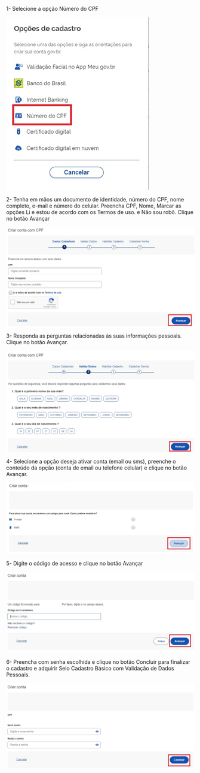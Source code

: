 
1- Selecione a opção Número do CPF

![](CATALOGO-VALIDACAO-DADOS-PESSOAIS-IMG1.jpg)


2- Tenha em mãos um documento de identidade, número do CPF, nome completo, e-mail e número do celular. Preencha CPF, Nome, Marcar as opções Li e estou de acordo com os Termos de uso. e Não sou robô. Clique no botão Avançar

![](CATALOGO-VALIDACAO-DADOS-PESSOAIS-IMG2.jpg)

3- Responda as perguntas relacionadas às suas informações pessoais. Clique no botão Avançar.

![](CATALOGO-VALIDACAO-DADOS-PESSOAIS-IMG3.jpg)

4- Selecione a opção deseja ativar conta (email ou sms), preenche o conteúdo da opção (conta de email ou telefone celular) e clique no botão Avançar.

![](CATALOGO-VALIDACAO-DADOS-PESSOAIS-IMG4.jpg)

5- Digite o código de acesso e clique no botão Avançar

![](CATALOGO-VALIDACAO-DADOS-PESSOAIS-IMG5.jpg)

6- Preencha com senha escolhida e clique no botão Concluir para finalizar o cadastro e adquirir Selo Cadastro Básico com Validação de Dados Pessoais.

![](CATALOGO-VALIDACAO-DADOS-PESSOAIS-IMG6.jpg)
